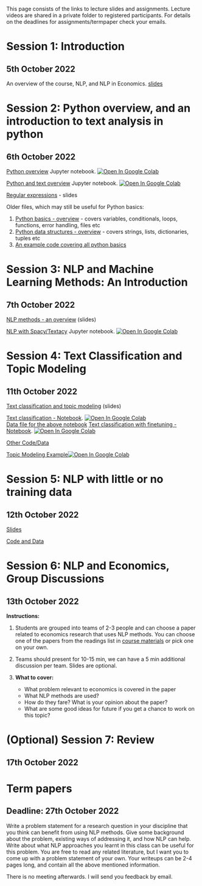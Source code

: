 This page consists of the links to lecture slides and assignments. Lecture videos are shared in a private folder to registered participants. For details on the deadlines for assignments/termpaper check your emails. 


# Session 1: Introduction  
## 5th October 2022  
An overview of the course, NLP, and NLP in Economics.
[slides](https://github.com/econnlpcourse/econnlpcourse.github.io/tree/master/docs/slides/2022-Lecture1-5Oct.pdf)  

# Session 2: Python overview, and an introduction to text analysis in python 
## 6th October 2022  

[Python overview](https://github.com/econnlpcourse/econnlpcourse.github.io/blob/master/code/Python-Overview.ipynb) Jupyter notebook. [![Open In Google Colab](https://colab.research.google.com/assets/colab-badge.svg)](https://colab.research.google.com/github/econnlpcourse/econnlpcourse.github.io/blob/master/code/Python-Overview.ipynb)

[Python and text overview](https://github.com/econnlpcourse/econnlpcourse.github.io/blob/master/code/Python-Text-Overview.ipynb) Jupyter notebook. [![Open In Google Colab](https://colab.research.google.com/assets/colab-badge.svg)](https://colab.research.google.com/github/econnlpcourse/econnlpcourse.github.io/blob/master/code/Python-Text-Overview.ipynb)

[Regular expressions](https://github.com/econnlpcourse/econnlpcourse.github.io/tree/master/docs/slides/2022-Lecture2-6Oct.pdf) - slides    

Older files, which may still be useful for Python basics:  
1. [Python basics - overview](https://github.com/econnlpcourse/econnlpcourse.github.io/tree/master/docs/slides/PythonOverview.pdf) - covers variables, conditionals, loops, functions, error handling, files etc  
2. [Python data structures - overview](https://github.com/econnlpcourse/econnlpcourse.github.io/tree/master/docs/slides/PythonOverview-Part2.pdf) - covers strings, lists, dictionaries, tuples etc  
3. [An example code covering all python basics](https://github.com/econnlpcourse/econnlpcourse.github.io/blob/master/code/Everything.py)

# Session 3: NLP and Machine Learning Methods: An Introduction  
## 7th October 2022
[NLP methods - an overview](https://github.com/econnlpcourse/econnlpcourse.github.io/tree/master/docs/slides/2022-Lecture3-7Oct.pdf) (slides)  

[NLP with Spacy/Textacy](https://github.com/econnlpcourse/econnlpcourse.github.io/blob/master/code/NLP_Spacy_Textacy.ipynb) Jupyter notebook. [![Open In Google Colab](https://colab.research.google.com/assets/colab-badge.svg)](https://colab.research.google.com/github/econnlpcourse/econnlpcourse.github.io/blob/master/code/NLP_Spacy_Textacy.ipynb)

# Session 4: Text Classification and Topic Modeling  
## 11th October 2022
[Text classification and topic modeling](https://github.com/econnlpcourse/econnlpcourse.github.io/tree/master/docs/slides/2022-Lecture4-11Oct.pdf) (slides)   

[Text classification - Notebook](https://github.com/econnlpcourse/econnlpcourse.github.io/blob/master/code/TextClassification.ipynb). [![Open In Google Colab](https://colab.research.google.com/assets/colab-badge.svg)](https://colab.research.google.com/github/econnlpcourse/econnlpcourse.github.io/blob/master/code/TextClassification.ipynb)   
[Data file for the above notebook](https://github.com/econnlpcourse/econnlpcourse.github.io/blob/master/code/Full-Economic-News-DFE-839861.csv)
[Text classification with finetuning - Notebook](https://github.com/econnlpcourse/econnlpcourse.github.io/blob/master/code/TextClassification-FineTuning.ipynb). [![Open In Google Colab](https://colab.research.google.com/assets/colab-badge.svg)](https://colab.research.google.com/github/econnlpcourse/econnlpcourse.github.io/blob/master/code/TextClassification-FineTuning.ipynb)  

[Other Code/Data](https://github.com/practical-nlp/practical-nlp-code/tree/master/Ch4)  

[Topic Modeling Example](https://github.com/practical-nlp/practical-nlp-code/blob/master/Ch7/02_TopicModelling.ipynb)[![Open In Google Colab](https://colab.research.google.com/assets/colab-badge.svg)](https://colab.research.google.com/github/practical-nlp/practical-nlp-code/blob/master/Ch7/02_TopicModelling.ipynb)  

# Session 5: NLP with little or no training data  
## 12th October 2022 

[Slides](https://github.com/econnlpcourse/econnlpcourse.github.io/tree/master/docs/slides/2022-Lecture5-12Oct.pdf)

[Code and Data](https://github.com/econnlpcourse/econnlpcourse.github.io/tree/master/code/Session5-Materials)


# Session 6: NLP and Economics, Group Discussions  
## 13th October 2022  

**Instructions:**
1. Students are grouped into teams of 2-3 people and can choose a paper related to economics research that uses NLP methods. You can choose one of the papers from the readings list in [course materials](https://econnlpcourse.github.io/course-materials/) or pick one on your own.   

2. Teams should present for 10-15 min, we can have a 5 min additional discussion per team.  Slides are optional.  

3. **What to cover:**  
   - What problem relevant to economics is covered in the paper
   - What NLP methods are used?
   - How do they fare? What is your opinion about the paper?
   - What are some good ideas for future if you get a chance to work on this topic?

# (Optional) Session 7: Review
## 17th October 2022  

# Term papers
## Deadline: 27th October 2022
Write a problem statement for a research question in your discipline that you think can benefit from using NLP methods. Give some background about the problem, existing ways of addressing it, and how NLP can help. Write about what NLP approaches you learnt in this class can be useful for this problem. You are free to read any related literature, but I want you to come up with a problem statement of your own. Your writeups can be 2-4 pages long, and contain all the above mentioned information.

There is no meeting afterwards. I will send you feedback by email.
